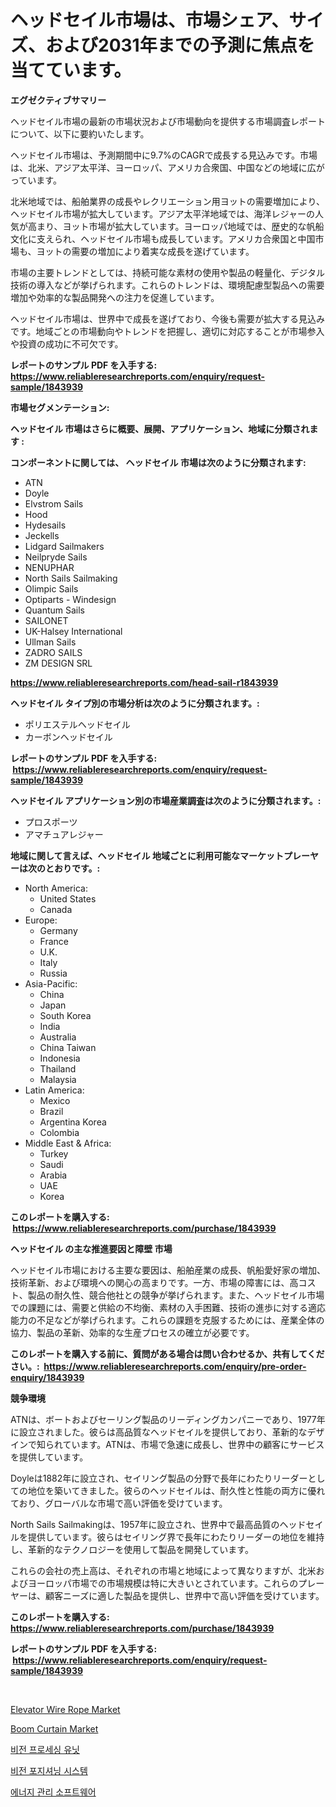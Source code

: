 <p><h1>ヘッドセイル市場は、市場シェア、サイズ、および2031年までの予測に焦点を当てています。</h1></p><p><strong>エグゼクティブサマリー</strong></p>
<p><p>ヘッドセイル市場の最新の市場状況および市場動向を提供する市場調査レポートについて、以下に要約いたします。</p><p>ヘッドセイル市場は、予測期間中に9.7%のCAGRで成長する見込みです。市場は、北米、アジア太平洋、ヨーロッパ、アメリカ合衆国、中国などの地域に広がっています。</p><p>北米地域では、船舶業界の成長やレクリエーション用ヨットの需要増加により、ヘッドセイル市場が拡大しています。アジア太平洋地域では、海洋レジャーの人気が高まり、ヨット市場が拡大しています。ヨーロッパ地域では、歴史的な帆船文化に支えられ、ヘッドセイル市場も成長しています。アメリカ合衆国と中国市場も、ヨットの需要の増加により着実な成長を遂げています。</p><p>市場の主要トレンドとしては、持続可能な素材の使用や製品の軽量化、デジタル技術の導入などが挙げられます。これらのトレンドは、環境配慮型製品への需要増加や効率的な製品開発への注力を促進しています。</p><p>ヘッドセイル市場は、世界中で成長を遂げており、今後も需要が拡大する見込みです。地域ごとの市場動向やトレンドを把握し、適切に対応することが市場参入や投資の成功に不可欠です。</p></p>
<p><strong>レポートのサンプル PDF を入手する: <a href="https://www.reliableresearchreports.com/enquiry/request-sample/1843939">https://www.reliableresearchreports.com/enquiry/request-sample/1843939</a></strong></p>
<p><strong>市場セグメンテーション:</strong></p>
<p><strong> ヘッドセイル 市場はさらに概要、展開、アプリケーション、地域に分類されます :</strong></p>
<p><strong>コンポーネントに関しては、 ヘッドセイル 市場は次のように分類されます: &nbsp;</strong></p>
<p><ul><li>ATN</li><li>Doyle</li><li>Elvstrom Sails</li><li>Hood</li><li>Hydesails</li><li>Jeckells</li><li>Lidgard Sailmakers</li><li>Neilpryde Sails</li><li>NENUPHAR</li><li>North Sails Sailmaking</li><li>Olimpic Sails</li><li>Optiparts - Windesign</li><li>Quantum Sails</li><li>SAILONET</li><li>UK-Halsey International</li><li>Ullman Sails</li><li>ZADRO SAILS</li><li>ZM DESIGN SRL</li></ul></p>
<p><strong><a href="https://www.reliableresearchreports.com/head-sail-r1843939">https://www.reliableresearchreports.com/head-sail-r1843939</a></strong></p>
<p><strong> ヘッドセイル タイプ別の市場分析は次のように分類されます。:</strong></p>
<p><ul><li>ポリエステルヘッドセイル</li><li>カーボンヘッドセイル</li></ul></p>
<p><strong>レポートのサンプル PDF を入手する: &nbsp;<a href="https://www.reliableresearchreports.com/enquiry/request-sample/1843939">https://www.reliableresearchreports.com/enquiry/request-sample/1843939</a></strong></p>
<p><strong> ヘッドセイル アプリケーション別の市場産業調査は次のように分類されます。:</strong></p>
<p><ul><li>プロスポーツ</li><li>アマチュアレジャー</li></ul></p>
<p><strong>地域に関して言えば、ヘッドセイル 地域ごとに利用可能なマーケットプレーヤーは次のとおりです。:</strong></p>
<p><ul>
    <li>
        North America:
        <ul>
            <li>United States</li>
            <li>Canada</li>
        </ul>
    </li>
    <li>
        Europe:
        <ul>
            <li>Germany</li>
            <li>France</li>
            <li>U.K.</li>
            <li>Italy</li>
            <li>Russia</li>
        </ul>
    </li>
    <li>
        Asia-Pacific:
        <ul>
            <li>China</li>
            <li>Japan</li>
            <li>South Korea</li>
            <li>India</li>
            <li>Australia</li>
            <li>China Taiwan</li>
            <li>Indonesia</li>
            <li>Thailand</li>
            <li>Malaysia</li>
        </ul>
    </li>
    <li>
        Latin America:
        <ul>
            <li>Mexico</li>
            <li>Brazil</li>
            <li>Argentina Korea</li>
            <li>Colombia</li>
        </ul>
    </li>
    <li>
        Middle East & Africa:
        <ul>
            <li>Turkey</li>
            <li>Saudi</li>
            <li>Arabia</li>
            <li>UAE</li>
            <li>Korea</li>
        </ul>
    </li>
    </ul></p>
<p><strong>このレポートを購入する: &nbsp;<a href="https://www.reliableresearchreports.com/purchase/1843939">https://www.reliableresearchreports.com/purchase/1843939</a></strong></p>
<p><strong>ヘッドセイル の主な推進要因と障壁 市場</strong></p>
<p><p>ヘッドセイル市場における主要な要因は、船舶産業の成長、帆船愛好家の増加、技術革新、および環境への関心の高まりです。一方、市場の障害には、高コスト、製品の耐久性、競合他社との競争が挙げられます。また、ヘッドセイル市場での課題には、需要と供給の不均衡、素材の入手困難、技術の進歩に対する適応能力の不足などが挙げられます。これらの課題を克服するためには、産業全体の協力、製品の革新、効率的な生産プロセスの確立が必要です。</p></p>
<p><strong>このレポートを購入する前に、質問がある場合は問い合わせるか、共有してください。:&nbsp; <a href="https://www.reliableresearchreports.com/enquiry/pre-order-enquiry/1843939">https://www.reliableresearchreports.com/enquiry/pre-order-enquiry/1843939</a></strong></p>
<p><strong>競争環境</strong></p>
<p><p>ATNは、ボートおよびセーリング製品のリーディングカンパニーであり、1977年に設立されました。彼らは高品質なヘッドセイルを提供しており、革新的なデザインで知られています。ATNは、市場で急速に成長し、世界中の顧客にサービスを提供しています。</p><p>Doyleは1882年に設立され、セイリング製品の分野で長年にわたりリーダーとしての地位を築いてきました。彼らのヘッドセイルは、耐久性と性能の両方に優れており、グローバルな市場で高い評価を受けています。</p><p>North Sails Sailmakingは、1957年に設立され、世界中で最高品質のヘッドセイルを提供しています。彼らはセイリング界で長年にわたりリーダーの地位を維持し、革新的なテクノロジーを使用して製品を開発しています。</p><p>これらの会社の売上高は、それぞれの市場と地域によって異なりますが、北米およびヨーロッパ市場での市場規模は特に大きいとされています。これらのプレーヤーは、顧客ニーズに適した製品を提供し、世界中で高い評価を受けています。</p></p>
<p><strong>このレポートを購入する: &nbsp; <a href="https://www.reliableresearchreports.com/purchase/1843939">https://www.reliableresearchreports.com/purchase/1843939</a></strong></p>
<p><strong>レポートのサンプル PDF を入手する: &nbsp;<a href="https://www.reliableresearchreports.com/enquiry/request-sample/1843939">https://www.reliableresearchreports.com/enquiry/request-sample/1843939</a></strong><strong></strong></p>
<p>&nbsp;</p>
<p><p><a href="https://view.publitas.com/reportprime-1/elevator-wire-rope-market-size-reflecting-a-forecast-till-2031-market-by-type-by-application-and-by-geography/">Elevator Wire Rope Market</a></p><p><a href="https://scarlet-rocket-c63.notion.site/Global-Boom-Curtain-Market-by-Types-Applications-and-Major-Players-with-Regional-Growth-Rate-Anal-6aa9d0980cf64272b66f42339b889629">Boom Curtain Market</a></p><p><a href="https://github.com/Maeennan456456/Market-Research-Report-List-1/blob/main/775915320761.md">비전 프로세싱 유닛</a></p><p><a href="https://github.com/vsap75a286l/Market-Research-Report-List-1/blob/main/786036020760.md">비전 포지셔닝 시스템</a></p><p><a href="https://medium.com/@aidenreinger/%EC%97%90%EB%84%88%EC%A7%80-%EA%B4%80%EB%A6%AC-%EC%86%8C%ED%94%84%ED%8A%B8%EC%9B%A8%EC%96%B4-%EC%8B%9C%EC%9E%A5-%EC%8B%9C%EC%9E%A5-cagr-%EC%8B%9C%EC%9E%A5-%EB%8F%99%ED%96%A5-%EB%B0%8F-%EC%84%B1%EC%9E%A5-%EC%A0%84%EB%9E%B5%EC%97%90-%EB%8C%80%ED%95%9C-%ED%86%B5%EC%B0%B0%EB%A0%A5-fee08048830e">에너지 관리 소프트웨어</a></p></p>